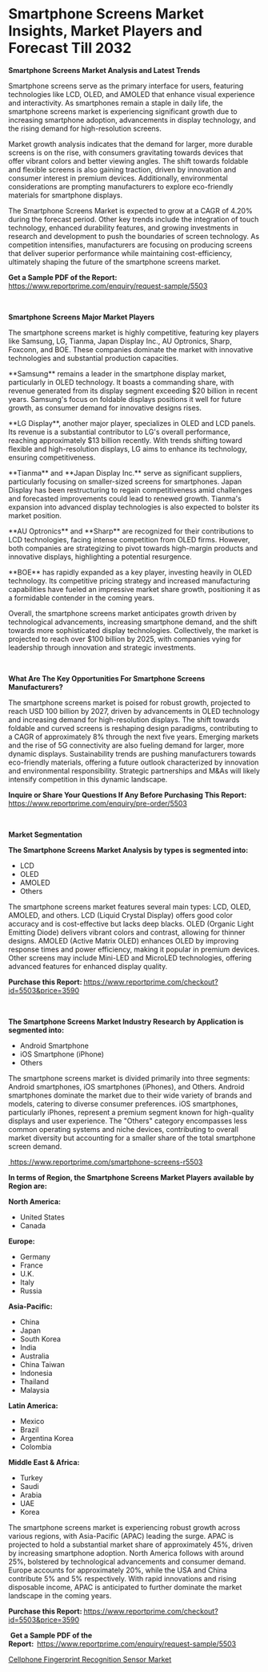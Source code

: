 <p><h1>Smartphone Screens Market Insights, Market Players and Forecast Till 2032</h1></p><p><strong>Smartphone Screens Market Analysis and Latest Trends</strong></p>
<p><p>Smartphone screens serve as the primary interface for users, featuring technologies like LCD, OLED, and AMOLED that enhance visual experience and interactivity. As smartphones remain a staple in daily life, the smartphone screens market is experiencing significant growth due to increasing smartphone adoption, advancements in display technology, and the rising demand for high-resolution screens.</p><p>Market growth analysis indicates that the demand for larger, more durable screens is on the rise, with consumers gravitating towards devices that offer vibrant colors and better viewing angles. The shift towards foldable and flexible screens is also gaining traction, driven by innovation and consumer interest in premium devices. Additionally, environmental considerations are prompting manufacturers to explore eco-friendly materials for smartphone displays.</p><p>The Smartphone Screens Market is expected to grow at a CAGR of 4.20% during the forecast period. Other key trends include the integration of touch technology, enhanced durability features, and growing investments in research and development to push the boundaries of screen technology. As competition intensifies, manufacturers are focusing on producing screens that deliver superior performance while maintaining cost-efficiency, ultimately shaping the future of the smartphone screens market.</p></p>
<p><strong>Get a Sample PDF of the Report:&nbsp;</strong> <a href="https://www.reportprime.com/enquiry/request-sample/5503?utm_campaign=2189&utm_medium=2&utm_source=Github&utm_content=ia&utm_term=19032025&utm_id=smartphone-screens">https://www.reportprime.com/enquiry/request-sample/5503</a></p>
<p>&nbsp;</p>
<p><strong>Smartphone Screens Major Market Players</strong></p>
<p><p>The smartphone screens market is highly competitive, featuring key players like Samsung, LG, Tianma, Japan Display Inc., AU Optronics, Sharp, Foxconn, and BOE. These companies dominate the market with innovative technologies and substantial production capacities.</p><p>**Samsung** remains a leader in the smartphone display market, particularly in OLED technology. It boasts a commanding share, with revenue generated from its display segment exceeding $20 billion in recent years. Samsung's focus on foldable displays positions it well for future growth, as consumer demand for innovative designs rises.</p><p>**LG Display**, another major player, specializes in OLED and LCD panels. Its revenue is a substantial contributor to LG's overall performance, reaching approximately $13 billion recently. With trends shifting toward flexible and high-resolution displays, LG aims to enhance its technology, ensuring competitiveness.</p><p>**Tianma** and **Japan Display Inc.** serve as significant suppliers, particularly focusing on smaller-sized screens for smartphones. Japan Display has been restructuring to regain competitiveness amid challenges and forecasted improvements could lead to renewed growth. Tianma's expansion into advanced display technologies is also expected to bolster its market position.</p><p>**AU Optronics** and **Sharp** are recognized for their contributions to LCD technologies, facing intense competition from OLED firms. However, both companies are strategizing to pivot towards high-margin products and innovative displays, highlighting a potential resurgence.</p><p>**BOE** has rapidly expanded as a key player, investing heavily in OLED technology. Its competitive pricing strategy and increased manufacturing capabilities have fueled an impressive market share growth, positioning it as a formidable contender in the coming years.</p><p>Overall, the smartphone screens market anticipates growth driven by technological advancements, increasing smartphone demand, and the shift towards more sophisticated display technologies. Collectively, the market is projected to reach over $100 billion by 2025, with companies vying for leadership through innovation and strategic investments.</p></p>
<p>&nbsp;</p>
<p><strong>What Are The Key Opportunities For Smartphone Screens Manufacturers?</strong></p>
<p><p>The smartphone screens market is poised for robust growth, projected to reach USD 100 billion by 2027, driven by advancements in OLED technology and increasing demand for high-resolution displays. The shift towards foldable and curved screens is reshaping design paradigms, contributing to a CAGR of approximately 8% through the next five years. Emerging markets and the rise of 5G connectivity are also fueling demand for larger, more dynamic displays. Sustainability trends are pushing manufacturers towards eco-friendly materials, offering a future outlook characterized by innovation and environmental responsibility. Strategic partnerships and M&As will likely intensify competition in this dynamic landscape.</p></p>
<p><strong>Inquire or Share Your Questions If Any Before Purchasing This Report:</strong> <a href="https://www.reportprime.com/enquiry/pre-order/5503?utm_campaign=2189&utm_medium=2&utm_source=Github&utm_content=ia&utm_term=19032025&utm_id=smartphone-screens">https://www.reportprime.com/enquiry/pre-order/5503</a></p>
<p>&nbsp;</p>
<p><strong>Market Segmentation</strong></p>
<p><strong>The Smartphone Screens Market Analysis by types is segmented into:</strong></p>
<p><ul><li>LCD</li><li>OLED</li><li>AMOLED</li><li>Others</li></ul></p>
<p><p>The smartphone screens market features several main types: LCD, OLED, AMOLED, and others. LCD (Liquid Crystal Display) offers good color accuracy and is cost-effective but lacks deep blacks. OLED (Organic Light Emitting Diode) delivers vibrant colors and contrast, allowing for thinner designs. AMOLED (Active Matrix OLED) enhances OLED by improving response times and power efficiency, making it popular in premium devices. Other screens may include Mini-LED and MicroLED technologies, offering advanced features for enhanced display quality.</p></p>
<p><strong>Purchase this Report:&nbsp;</strong><a href="https://www.reportprime.com/checkout?id=5503&price=3590&utm_campaign=2189&utm_medium=2&utm_source=Github&utm_content=ia&utm_term=19032025&utm_id=smartphone-screens">https://www.reportprime.com/checkout?id=5503&price=3590</a></p>
<p>&nbsp;</p>
<p><strong>The Smartphone Screens Market Industry Research by Application is segmented into:</strong></p>
<p><ul><li>Android Smartphone</li><li>iOS Smartphone (iPhone)</li><li>Others</li></ul></p>
<p><p>The smartphone screens market is divided primarily into three segments: Android smartphones, iOS smartphones (iPhones), and Others. Android smartphones dominate the market due to their wide variety of brands and models, catering to diverse consumer preferences. iOS smartphones, particularly iPhones, represent a premium segment known for high-quality displays and user experience. The "Others" category encompasses less common operating systems and niche devices, contributing to overall market diversity but accounting for a smaller share of the total smartphone screen demand.</p></p>
<p><a href="https://www.reportprime.com/smartphone-screens-r5503?utm_campaign=2189&utm_medium=2&utm_source=Github&utm_content=ia&utm_term=19032025&utm_id=smartphone-screens">&nbsp;https://www.reportprime.com/smartphone-screens-r5503</a></p>
<p><strong>In terms of Region, the Smartphone Screens Market Players available by Region are:</strong></p>
<p>
    <p> <strong> North America: </strong>
        <ul>
            <li>United States</li>
            <li>Canada</li>
        </ul>
        </p> 
    <p> <strong> Europe: </strong>
        <ul>
            <li>Germany</li>
            <li>France</li>
            <li>U.K.</li>
            <li>Italy</li>
            <li>Russia</li>
        </ul>
        </p> 
    <p> <strong> Asia-Pacific: </strong>
        <ul>
            <li>China</li>
            <li>Japan</li>
            <li>South Korea</li>
            <li>India</li>
            <li>Australia</li>
            <li>China Taiwan</li>
            <li>Indonesia</li>
            <li>Thailand</li>
            <li>Malaysia</li>
        </ul>
        </p> 
    <p> <strong> Latin America: </strong>
        <ul>
            <li>Mexico</li>
            <li>Brazil</li>
            <li>Argentina Korea</li>
            <li>Colombia</li>
        </ul>
        </p> 
    <p> <strong> Middle East & Africa: </strong>
        <ul>
            <li>Turkey</li>
            <li>Saudi</li>
            <li>Arabia</li>
            <li>UAE</li>
            <li>Korea</li>
        </ul>
    </p>
    </p>
<p><p>The smartphone screens market is experiencing robust growth across various regions, with Asia-Pacific (APAC) leading the surge. APAC is projected to hold a substantial market share of approximately 45%, driven by increasing smartphone adoption. North America follows with around 25%, bolstered by technological advancements and consumer demand. Europe accounts for approximately 20%, while the USA and China contribute 5% and 5% respectively. With rapid innovations and rising disposable income, APAC is anticipated to further dominate the market landscape in the coming years.</p></p>
<p><strong>Purchase this Report: </strong><a href="https://www.reportprime.com/checkout?id=5503&price=3590&utm_campaign=2189&utm_medium=2&utm_source=Github&utm_content=ia&utm_term=19032025&utm_id=smartphone-screens">https://www.reportprime.com/checkout?id=5503&price=3590</a></p>
<p>&nbsp;<strong>Get a Sample PDF of the Report:&nbsp;&nbsp;</strong><a href="https://www.reportprime.com/enquiry/request-sample/5503?utm_campaign=2189&utm_medium=2&utm_source=Github&utm_content=ia&utm_term=19032025&utm_id=smartphone-screens">https://www.reportprime.com/enquiry/request-sample/5503</a></p>
<p><strong></strong></p>
<p><p><a href="https://github.com/FlorianWolf90/Market-Research-Report-List-1/blob/main/cellphone-fingerprint-recognition-sensor-market.md?utm_campaign=2189&utm_medium=2&utm_source=Github&utm_content=ia&utm_term=19032025&utm_id=smartphone-screens">Cellphone Fingerprint Recognition Sensor Market</a></p></p>